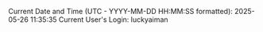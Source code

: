 Current Date and Time (UTC - YYYY-MM-DD HH:MM:SS formatted): 2025-05-26 11:35:35
Current User's Login: luckyaiman
